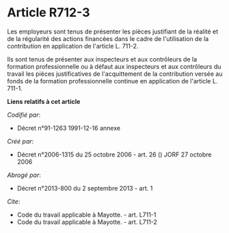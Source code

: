 # Article R712-3

Les employeurs sont tenus de présenter les pièces justifiant de la réalité et de la régularité des actions financées dans le
cadre de l'utilisation de la contribution en application de l'article L. 711-2.

Ils sont tenus de présenter aux inspecteurs et aux contrôleurs de la formation professionnelle ou à défaut aux inspecteurs et
aux contrôleurs du travail les pièces justificatives de l'acquittement de la contribution versée au fonds de la formation
professionnelle continue en application de l'article L. 711-1.

**Liens relatifs à cet article**

_Codifié par_:

  - Décret n°91-1263 1991-12-16 annexe

_Créé par_:

  - Décret n°2006-1315 du 25 octobre 2006 - art. 26 () JORF 27 octobre 2006

_Abrogé par_:

  - Décret n°2013-800 du 2 septembre 2013 - art. 1

_Cite_:

  - Code du travail applicable à Mayotte. - art. L711-1
  - Code du travail applicable à Mayotte. - art. L711-2

